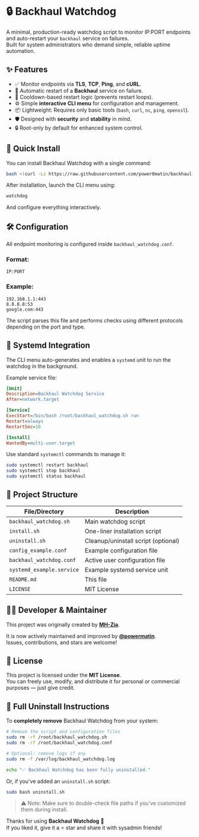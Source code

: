 
# 🔒 Backhaul Watchdog

A minimal, production-ready watchdog script to monitor IP:PORT endpoints and auto-restart your `backhaul` service on failures.  
Built for system administrators who demand simple, reliable uptime automation.


## ✨ Features

- ✅ Monitor endpoints via **TLS**, **TCP**, **Ping**, and **cURL**.
- 🔁 Automatic restart of a **Backhaul** service on failure.
- 🧠 Cooldown-based restart logic (prevents restart loops).
- ⚙️ Simple **interactive CLI menu** for configuration and management.
- 📦 Lightweight: Requires only basic tools (`bash`, `curl`, `nc`, `ping`, `openssl`).
- 🛡️ Designed with **security** and **stability** in mind.
- 🔒 Root-only by default for enhanced system control.


## 🚀 Quick Install

You can install Backhaul Watchdog with a single command:

```bash
bash <(curl -Ls https://raw.githubusercontent.com/power0matin/backhaul-watchdog/main/install.sh)
```

After installation, launch the CLI menu using:

```bash
watchdog
```

And configure everything interactively.


## 🛠 Configuration

All endpoint monitoring is configured inside `backhaul_watchdog.conf`.

### Format:
```text
IP:PORT
```

### Example:
```text
192.168.1.1:443
8.8.8.8:53
google.com:443
```

The script parses this file and performs checks using different protocols depending on the port and type.


## 🔁 Systemd Integration

The CLI menu auto-generates and enables a `systemd` unit to run the watchdog in the background.

Example service file:

```ini
[Unit]
Description=Backhaul Watchdog Service
After=network.target

[Service]
ExecStart=/bin/bash /root/backhaul_watchdog.sh run
Restart=always
RestartSec=10

[Install]
WantedBy=multi-user.target
```

Use standard `systemctl` commands to manage it:

```bash
sudo systemctl restart backhaul
sudo systemctl stop backhaul
sudo systemctl status backhaul
```


## 📂 Project Structure

| File/Directory            | Description                            |
| ------------------------- | -------------------------------------- |
| `backhaul_watchdog.sh`    | Main watchdog script                   |
| `install.sh`              | One-liner installation script          |
| `uninstall.sh`            | Cleanup/uninstall script (optional)    |
| `config_example.conf`     | Example configuration file             |
| `backhaul_watchdog.conf`  | Active user configuration file         |
| `systemd_example.service` | Example systemd service unit           |
| `README.md`               | This file                              |
| `LICENSE`                 | MIT License                            |


## 👨‍💻 Developer & Maintainer

This project was originally created by [**MH-Zia**](https://github.com/MH-Zia).

It is now actively maintained and improved by [**@powermatin**](https://github.com/power0matin).  
Issues, contributions, and stars are welcome!


## 📜 License

This project is licensed under the **MIT License**.  
You can freely use, modify, and distribute it for personal or commercial purposes — just give credit.


## 🧹 Full Uninstall Instructions

To **completely remove** Backhaul Watchdog from your system:

```bash
# Remove the script and configuration files
sudo rm -rf /root/backhaul_watchdog.sh
sudo rm -rf /root/backhaul_watchdog.conf

# Optional: remove logs if any
sudo rm -f /var/log/backhaul_watchdog.log

echo "✅ Backhaul Watchdog has been fully uninstalled."
```

Or, if you've added an `uninstall.sh` script:

```bash
sudo bash uninstall.sh
```


> ⚠️ Note: Make sure to double-check file paths if you've customized them during install.


Thanks for using **Backhaul Watchdog** 🙌  
If you liked it, give it a ⭐️ star and share it with sysadmin friends!

